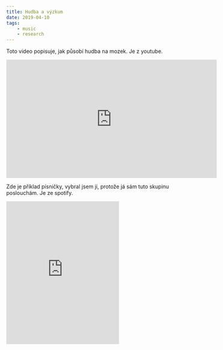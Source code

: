 ```yaml
---
title: Hudba a výzkum
date: 2019-04-10
tags: 
    - music
    - research
---
```


Toto video popisuje, jak působí hudba na mozek. Je z youtube. 
<iframe width="560" height="315" src="https://www.youtube.com/embed/s19Fr-_WaXo" frameborder="0" allow="accelerometer; autoplay; encrypted-media; gyroscope; picture-in-picture" allowfullscreen></iframe> 

Zde je příklad písničky, vybral jsem jí, protože já sám tuto skupinu poslouchám. Je ze spotify. 
<iframe src="https://open.spotify.com/embed/track/6b6XLMPcZu69XFW2OINEwY" width="300" height="380" frameborder="0" allowtransparency="true" allow="encrypted-media"></iframe>
